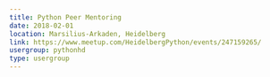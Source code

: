 ```yaml
---
title: Python Peer Mentoring
date: 2018-02-01
location: Marsilius-Arkaden, Heidelberg
link: https://www.meetup.com/HeidelbergPython/events/247159265/
usergroup: pythonhd
type: usergroup
---
```

